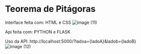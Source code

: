 # Teorema de Pitágoras

Interface feita com: HTML e CSS
![image (11)](https://user-images.githubusercontent.com/47954728/214470304-c2ff5df6-cda4-46f5-b7f4-1fc0f17a4f1c.png)

Api feita com: PYTHON e FLASK

Uso da API: http://localhost:5000/?ladoa={ladoA}&ladob={ladoB}
![image (12)](https://user-images.githubusercontent.com/47954728/214470501-b5a20570-44c8-4ef8-8b97-004887cf2ba2.png)
